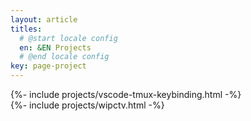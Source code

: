 ```yaml
---
layout: article
titles:
  # @start locale config
  en: &EN Projects
  # @end locale config
key: page-project
---
```


<div class="grid-container">
  <div class="grid grid--p-3">
    <div class="cell cell--12 cell--sm-6">
      {%- include projects/vscode-tmux-keybinding.html -%}
    </div>
    <div class="cell cell--12 cell--sm-6">
      {%- include projects/wipctv.html -%}
    </div>
  </div>
</div>
